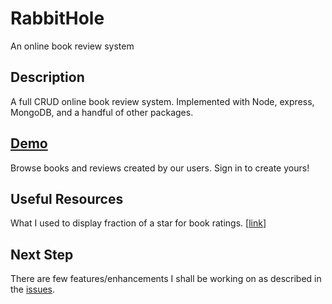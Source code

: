# RabbitHole
An online book review system
## Description
A full CRUD online book review system. Implemented with Node, express, MongoDB, and a handful of other packages.
## [Demo]()
Browse books and reviews created by our users. Sign in to create yours!
## Useful Resources
What I used to display fraction of a star for book ratings. [[link](https://css-tricks.com/five-methods-for-five-star-ratings/)]
## Next Step
There are few features/enhancements I shall be working on as described in the [issues](https://github.com/BrellaH/RabbitHole/issues).